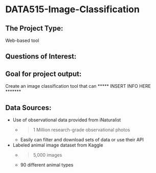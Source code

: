 # DATA515-Image-Classification


## The Project Type:
Web-based tool

## Questions of Interest: 


## Goal for project output: 
Create an image classification tool that can ***** INSERT INFO HERE *******

## Data Sources: 
* Use of observational data provided from iNaturalist 
  * >1 Million research-grade observational photos
  * Easily can filter and download sets of data or use their API
* Labeled animal image dataset from Kaggle
  * >5,000 images
  * 90 different animal types
